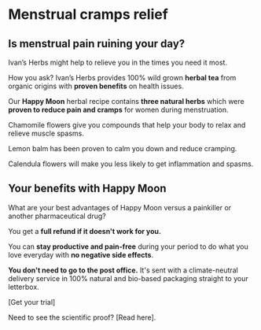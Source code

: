 # Menstrual cramps relief

## Is menstrual pain ruining your day?

Ivan’s Herbs might help to relieve you in the times you need it most.

How you ask? Ivan’s Herbs provides 100% wild grown **herbal tea** from organic origins with **proven benefits** on health issues. 

Our **Happy Moon** herbal recipe contains **three natural herbs** which were **proven to reduce pain and cramps** for women during menstruation. 


Chamomile flowers give you compounds that help your body to relax and relieve muscle spasms.

Lemon balm has been proven to calm you down and reduce cramping.

Calendula flowers will make you less likely to get inflammation and spasms.


## Your benefits with Happy Moon
What are your best advantages of Happy Moon versus a painkiller or another pharmaceutical drug? 

You get a **full refund if it doesn't work for you.**

You can **stay productive and pain-free** during your period to do what you love everyday with **no negative side effects**.

**You don't need to go to the post office.** It's sent with a climate-neutral delivery service in 100% natural and bio-based packaging straight to your letterbox. 

[Get your trial]  

Need to see the scientific proof? [Read here].
